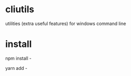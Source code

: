 # cliutils
utilities (extra useful features) for windows command line

# install
npm install -

yarn add -
